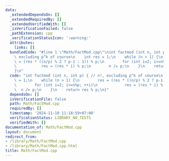 ```yaml
---
data:
  _extendedDependsOn: []
  _extendedRequiredBy: []
  _extendedVerifiedWith: []
  _isVerificationFailed: false
  _pathExtension: cpp
  _verificationStatusIcon: ':warning:'
  attributes:
    links: []
  bundledCode: "#line 1 \"Math/FactMod.cpp\"\nint factmod (int n, int p) { // n!,\
    \ excluding p^k of course\n    int res = 1;\n    while (n > 1) {\n        res\
    \ = (res * ((n/p) % 2 ? p-1 : 1)) % p;\n        for (int i=2; i<=n%p; ++i)\n \
    \           res = (res * i) % p;\n        n /= p;\n    }\n    return res % p;\n\
    }\n"
  code: "int factmod (int n, int p) { // n!, excluding p^k of course\n    int res\
    \ = 1;\n    while (n > 1) {\n        res = (res * ((n/p) % 2 ? p-1 : 1)) % p;\n\
    \        for (int i=2; i<=n%p; ++i)\n            res = (res * i) % p;\n      \
    \  n /= p;\n    }\n    return res % p;\n}"
  dependsOn: []
  isVerificationFile: false
  path: Math/FactMod.cpp
  requiredBy: []
  timestamp: '2024-11-10 11:18:59+07:00'
  verificationStatus: LIBRARY_NO_TESTS
  verifiedWith: []
documentation_of: Math/FactMod.cpp
layout: document
redirect_from:
- /library/Math/FactMod.cpp
- /library/Math/FactMod.cpp.html
title: Math/FactMod.cpp
---
```

